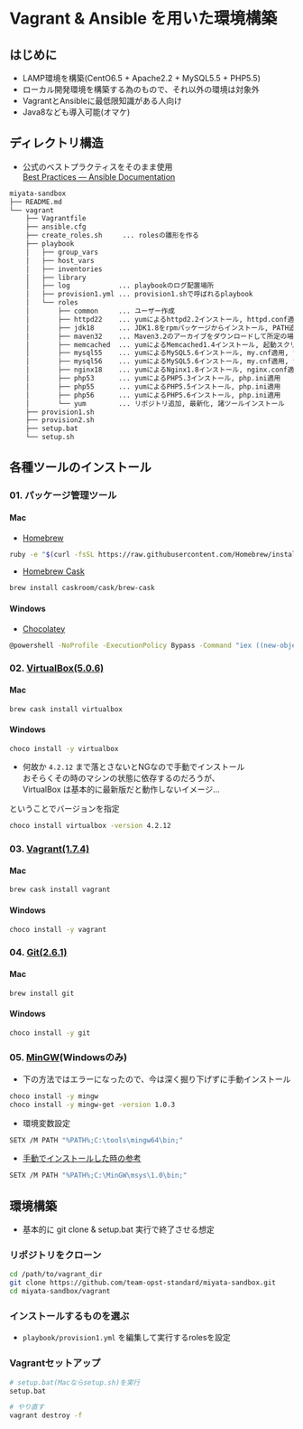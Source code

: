 Vagrant & Ansible を用いた環境構築
======

## はじめに
* LAMP環境を構築(CentO6.5 + Apache2.2 + MySQL5.5 + PHP5.5)
* ローカル開発環境を構築する為のもので、それ以外の環境は対象外
* VagrantとAnsibleに最低限知識がある人向け
* Java8なども導入可能(オマケ)

## ディレクトリ構造
* 公式のベストプラクティスをそのまま使用  
<a href="http://docs.ansible.com/ansible/playbooks_best_practices.html#directory-layout" target="_blank">Best Practices &mdash; Ansible Documentation</a>

```bash
miyata-sandbox
├── README.md
└── vagrant
    ├── Vagrantfile
    ├── ansible.cfg
    ├── create_roles.sh     ... rolesの雛形を作る
    ├── playbook
    │   ├── group_vars
    │   ├── host_vars
    │   ├── inventories
    │   ├── library
    │   ├── log            ... playbookのログ配置場所
    │   ├── provision1.yml ... provision1.shで呼ばれるplaybook
    │   └── roles
    │       ├── common     ... ユーザー作成
    │       ├── httpd22    ... yumによるhttpd2.2インストール, httpd.conf適用, サービス起動
    │       ├── jdk18      ... JDK1.8をrpmパッケージからインストール, PATH追加用スクリプト配置
    │       ├── maven32    ... Maven3.2のアーカイブをダウンロードして所定の場所に配置, PATH追加用スクリプト配置
    │       ├── memcached  ... yumによるMemcached1.4インストール, 起動スクリプト適用, サービス起動
    │       ├── mysql55    ... yumによるMySQL5.6インストール, my.cnf適用, サンプルDBのダンプインポート, サービス起動
    │       ├── mysql56    ... yumによるMySQL5.6インストール, my.cnf適用, サンプルDBのダンプインポート, サービス起動
    │       ├── nginx18    ... yumによるNginx1.8インストール, nginx.conf適用, サービス起動
    │       ├── php53      ... yumによるPHP5.3インストール, php.ini適用
    │       ├── php55      ... yumによるPHP5.5インストール, php.ini適用
    │       ├── php56      ... yumによるPHP5.6インストール, php.ini適用
    │       └── yum        ... リポジトリ追加, 最新化, 諸ツールインストール
    ├── provision1.sh
    ├── provision2.sh
    ├── setup.bat
    └── setup.sh
```

## 各種ツールのインストール
### 01. パッケージ管理ツール

#### Mac
* <a href="http://brew.sh/index_ja.html" target="_blank">Homebrew</a>
```bash
ruby -e "$(curl -fsSL https://raw.githubusercontent.com/Homebrew/install/master/install)"
```

* <a href="http://caskroom.io/" target="_blank">Homebrew Cask</a>
```bash
brew install caskroom/cask/brew-cask
```

#### Windows
* <a href="https://chocolatey.org/" target="_blank">Chocolatey</a>
```bash
@powershell -NoProfile -ExecutionPolicy Bypass -Command "iex ((new-object net.webclient).DownloadString('https://chocolatey.org/install.ps1'))" && SET PATH=%PATH%;%ALLUSERSPROFILE%\chocolatey\bin
```

### 02. <a href="https://www.virtualbox.org/" target="_blank">VirtualBox(5.0.6)</a>
#### Mac
```bash
brew cask install virtualbox
```

#### Windows
```bash
choco install -y virtualbox
```

* 何故か `4.2.12` まで落とさないとNGなので手動でインストール  
おそらくその時のマシンの状態に依存するのだろうが、  
VirtualBox は基本的に最新版だと動作しないイメージ...  

ということでバージョンを指定  
```bash
choco install virtualbox -version 4.2.12
```

### 03. <a href="https://www.vagrantup.com/" target="_blank">Vagrant(1.7.4)</a>
#### Mac
```bash
brew cask install vagrant
```

#### Windows
```bash
choco install -y vagrant
```

### 04. <a href="https://git-scm.com/" target="_blank">Git(2.6.1)</a>
#### Mac
```bash
brew install git
```

#### Windows
```bash
choco install -y git
```

### 05. <a href="http://www.mingw.org/" target="_blank">MinGW</a>(Windowsのみ)
* 下の方法ではエラーになったので、今は深く掘り下げずに手動インストール  
```bash
choco install -y mingw
choco install -y mingw-get -version 1.0.3
```

* 環境変数設定  

```bash
SETX /M PATH "%PATH%;C:\tools\mingw64\bin;"
```

* <a href="http://web.plus-idea.net/2014/06/mingw-install-2014/" target="_blank">手動でインストールした時の参考</a>
```bash
SETX /M PATH "%PATH%;C:\MinGW\msys\1.0\bin;"
```

## 環境構築

* 基本的に git clone & setup.bat 実行で終了させる想定

### リポジトリをクローン

```bash
cd /path/to/vagrant_dir
git clone https://github.com/team-opst-standard/miyata-sandbox.git
cd miyata-sandbox/vagrant
```

### インストールするものを選ぶ

* `playbook/provision1.yml` を編集して実行するrolesを設定

### Vagrantセットアップ

```bash
# setup.bat(Macならsetup.sh)を実行
setup.bat

# やり直す
vagrant destroy -f
```
